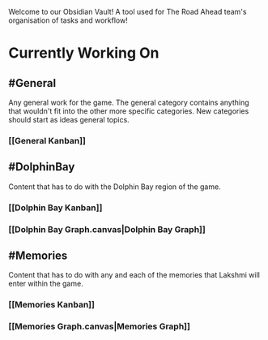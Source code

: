 Welcome to our Obsidian Vault! A tool used for The Road Ahead team's organisation of tasks and workflow!

# Currently Working On

## #General

Any general work for the game. The general category contains anything that wouldn't fit into the other more specific categories. New categories should start as ideas general topics.

### [[General Kanban]]



## #DolphinBay

Content that has to do with the Dolphin Bay region of the game.

### [[Dolphin Bay Kanban]]
### [[Dolphin Bay Graph.canvas|Dolphin Bay Graph]]


## #Memories

Content that has to do with any and each of the memories that Lakshmi will enter within the game.

### [[Memories Kanban]]
### [[Memories Graph.canvas|Memories Graph]]
